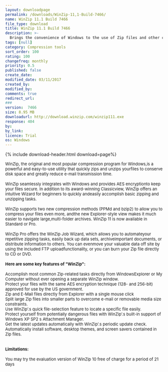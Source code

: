 ```yaml
---
layout: downloadpage
permalink: /downloads/WinZip-11,1-Build-7466/
name: WinZip 11.1 Build 7466
file_type: download
title: WinZip 11.1 Build 7466
description: >-
  Brings the convenience of Windows to the use of Zip files and other compression formats
tags: [null]
category: Compression tools
sort_order: 100
rating: 100
changefreq: monthly
priority: 0.5
published: false
create_date: 
modified_date: 03/11/2017
created_by: 
modified_by: 
comments: true
redirect_url: 
### 
version:  7466
size: 8.95 MB
downloadurl: http://download.winzip.com/winzip111.exe
response: 404
by: 
by_link: 
licence: Trial 
os: Windows
---
```


{% include download-header.html download=page%}

<p style="fix-download-text !important">
<p><font size="2"><p>WinZip, the original and most popular compression program for Windows,is a powerful and easy-to-use utility that quickly zips and unzips yourfiles to conserve disk space and greatly reduce e-mail</a> transmission time. <br />
<br />
WinZip seamlessly integrates with Windows and provides AES encryptionto keep your files secure. In addition to its award-winning Classicview, WinZip offers an intuitive Wizard for beginners to quickly andeasily accomplish basic zipping and unzipping tasks. <br />
<br />
WinZip supports two new compression methods (PPMd and bzip2) to allow you to compress your files even more, andthe new Explorer-style view makes it much easier to navigate large,multi-folder archives. WinZip 11 is now available in Standard or Pro. <br />
<br />
WinZip Pro offers the WinZip Job Wizard, which allows you to automateyour repetitive zipping tasks, easily back up data sets, archiveimportant documents, or distribute information to others. You can evenmove your valuable data off site by using the included FTP uploadfunctionality, or you can burn your Zip file directly to CD or DVD.<br />
<br />
<span><strong>Here are some key features of "WinZip":</strong></span><br />
<br />
Accomplish most common Zip-related tasks directly from WindowsExplorer or My Computer without ever opening a separate WinZip window.<br />
Protect your files with the same AES encryption technique (128- and 256-bit) approved for use by the US government. <br />
Zip and E-Mail files directly from Explorer with a single mouse click <br />
Split large Zip files into smaller parts to overcome e-mail or removable media size constraints. <br />
Use WinZip’.s quick file-selection feature to locate a specific file easily.<br />
Protect yourself from potentially dangerous files with WinZip’.s built-in support of Windows XP SP2 s Attachment Manager. <br />
Get the latest updates automatically with WinZip’.s periodic update check. <br />
Automatically install software, desktop themes, and screen savers contained in Zip files.<br />
<br />
<br />
<span><strong>Limitations:</strong></span><br />
<br />
You may try the evaluation version of WinZip 10 free of charge for a period of 21 days</p></p></p>
